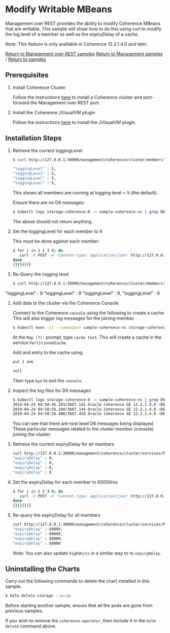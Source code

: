 # Modify Writable MBeans

Management over REST provides the ability to modify Coherence MBeans that are writable.
This sample will show how to do this using curl to modify the log level of a member as well
as the expiryDelay of a cache.

Note: This feature is only available in Coherence 12.2.1.4.0 and later.

[Return to Management over REST samples](../)  [Return to Management samples](../../) / [Return to samples](../../../README.md#list-of-samples)

## Prerequisites

1. Install Coherence Cluster

   Follow the instructions [here](../standard/README.md#installation-steps) to install a Coherence cluster and port-forward the Management
   over REST port.

2. Install the Coherence JVisualVM plugin

   Follow the instructions [here](https://docs.oracle.com/middleware/12213/coherence/manage/using-jmx-manage-oracle-coherence.htm)
   to install the JVisualVM plugin.

## Installation Steps
   
1. Retrieve the current loggingLevel
   
   ```bash
   $ curl http://127.0.0.1:30000/management/coherence/cluster/members?fields=loggingLevel 2> /dev/null | json_pp | grep "loggingLevel"

   "loggingLevel" : 5,
   "loggingLevel" : 5,
   "loggingLevel" : 5,
   "loggingLevel" : 5,
   ``` 
   
   This shows all members are running at logging level = 5 (the default).  
   
   Ensure there are no D6 messages:
   
   ```bash
   $ kubectl logs storage-coherence-0 -n sample-coherence-ns | grep D6
   ```
   
   The above should not return anything.
   
1. Set the loggingLevel for each member to 9

   This must be done against each member:
   
   ```bash
   $ for i in 1 2 3 4; do 
      curl -X POST -H 'Content-type: application/json' http://127.0.0.1:30000/management/coherence/cluster/members/$i -d '{"loggingLevel": 9}'
   done
   {}{}{}{}
   ```
   
1. Re-Query the logging level

   ```bash
   $ curl http://127.0.0.1:30000/management/coherence/cluster/members?fields=loggingLevel 2> /dev/null | json_pp | grep "loggingLevel"

  "loggingLevel" : 9
  "loggingLevel" : 9
  "loggingLevel" : 9,
  "loggingLevel" : 9

1. Add data to the cluster via the Coherence Console

   Connect to the Coherence `console` using the following to create a cache.  This will also trigger log
   messages for the joining member.

   ```bash
   $ kubectl exec -it --namespace sample-coherence-ns storage-coherence-0 bash /scripts/startCoherence.sh console
   ```   
   
   At the `Map (?):` prompt, type `cache test`.  This will create a cache in the service `PartitionedCache`.
   
   Add and entry to the cache using
   
   ```bash
   put 1 one

   null
   ```
   
   Then type `bye` to exit the `console`.
   
1. Inspect the log files for D6 messages

   ```bash
   $ kubectl logs storage-coherence-0 -n sample-coherence-ns | grep D6
   2019-04-24 04:58:56.203/3687.142 Oracle Coherence GE 12.2.1.4.0 <D6> (thread=Cluster, member=1): TcpRing connected to Member(Id=5, Timestamp=2019-04-24 04:58:55.99, Address=10.1.4.147:32923, MachineId=30443, Location=site:coherence.sample-coherence-ns.svc.cluster.local,machine:docker-for-desktop,process:6020,member:storage-coherence-0, Role=CoherenceConsole)
   2019-04-24 04:58:56.204/3687.144 Oracle Coherence GE 12.2.1.4.0 <D6> (thread=Cluster, member=1): TcpRing connected to Member(Id=5, Timestamp=2019-04-24 04:58:55.99, Address=10.1.4.147:32923, MachineId=30443, Location=site:coherence.sample-coherence-ns.svc.cluster.local,machine:docker-for-desktop,process:6020,member:storage-coherence-0, Role=CoherenceConsole)
   2019-04-24 04:58:56.480/3687.420 Oracle Coherence GE 12.2.1.4.0 <D6> (thread=Transport:TransportService, member=1): Registered Connection {Peer=tmb://10.1.4.147:32923.64682, Service=TransportService, Member=5, Not established, State=CONNECTING, peer=tmb://10.1.4.147:32923.64682, state=OPEN, socket=MultiplexedSocket{Socket[addr=/10.1.4.147,port=32923,localport=57374]}, bytes(in=0, out=0), flushlock false, bufferedOut=0B, unflushed=0B, delivered(in=0, out=0), timeout(n/a), interestOps=0, unflushed receipt=0, receiptReturn 0, isReceiptFlushRequired false, bufferedIn(), msgs(in=0, out=0/0)}
   ```   
   
   You can see that there are now level D6 messages being displayed. These particular messages related to the cluster member (console)
   joining the cluster.
   
1. Retrieve the current expiryDelay for all members

   ```bash
   curl http://127.0.0.1:30000/management/coherence/cluster/services/PartitionedCache/caches/test/members?fields=expiryDelay 2> /dev/null | json_pp | grep expiryDelay
   "expiryDelay" : 0,
   "expiryDelay" : 0,
   "expiryDelay" : 0,
   "expiryDelay" : 0
   ```
   
1. Set the expiryDelay for each member to 60000ms

   ```bash
   $ for i in 1 2 3 4; do 
      curl -X POST -H 'Content-type: application/json' http://127.0.0.1:30000/management/coherence/cluster/services/PartitionedCache/caches/test/members/$i -d '{"expiryDelay": 60000}'
   done
   {}{}{}{}
   ```
   
1. Re-query the expiryDelay for all members 

   ```bash
   curl http://127.0.0.1:30000/management/coherence/cluster/services/PartitionedCache/caches/test/members?fields=expiryDelay 2> /dev/null | json_pp | grep expiryDelay
   "expiryDelay" : 60000,
   "expiryDelay" : 60000,
   "expiryDelay" : 60000,
   "expiryDelay" : 60000
   ```
   
   *Note*: You can also update `highUnits` in a similar way to to `expiryDelay`.

## Uninstalling the Charts

Carry out the following commands to delete the chart installed in this sample.

```bash
$ helm delete storage --purge
```

Before starting another sample, ensure that all the pods are gone from previous samples.

If you wish to remove the `coherence-operator`, then include it in the `helm delete` command above. 
      
  
